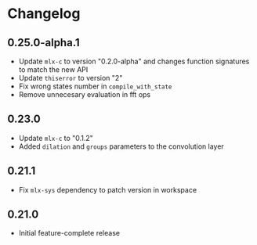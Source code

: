 # Changelog

## 0.25.0-alpha.1

- Update `mlx-c` to version "0.2.0-alpha" and changes function signatures to
  match the new API
- Update `thiserror` to version "2"
- Fix wrong states number in `compile_with_state`
- Remove unnecesary evaluation in fft ops

## 0.23.0

- Update `mlx-c` to "0.1.2"
- Added `dilation` and `groups` parameters to the convolution layer

## 0.21.1

- Fix `mlx-sys` dependency to patch version in workspace

## 0.21.0

- Initial feature-complete release
